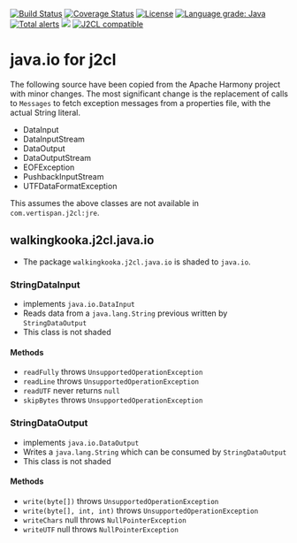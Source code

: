 [![Build Status](https://github.com/mP1/j2cl-java-io/actions/workflows/build.yaml/badge.svg)](https://github.com/mP1/j2cl-java-io/actions/workflows/build.yaml/badge.svg)
[![Coverage Status](https://coveralls.io/repos/github/mP1/j2cl-java-io/badge.svg?branch=master)](https://coveralls.io/github/mP1/j2cl-java-io?branch=master)
[![License](https://img.shields.io/badge/License-Apache%202.0-blue.svg)](https://opensource.org/licenses/Apache-2.0)
[![Language grade: Java](https://img.shields.io/lgtm/grade/java/g/mP1/j2cl-java-io.svg?logo=lgtm&logoWidth=18)](https://lgtm.com/projects/g/mP1/j2cl-java-io/context:java)
[![Total alerts](https://img.shields.io/lgtm/alerts/g/mP1/j2cl-java-io.svg?logo=lgtm&logoWidth=18)](https://lgtm.com/projects/g/mP1/j2cl-java-io/alerts/)
![](https://tokei.rs/b1/github/mP1/j2cl-java-io)
[![J2CL compatible](https://img.shields.io/badge/J2CL-compatible-brightgreen.svg)](https://github.com/mP1/j2cl-central)



# java.io for j2cl

The following source have been copied from the Apache Harmony project with minor changes. The most significant change
is the replacement of calls to `Messages` to fetch exception messages from a properties file, with the actual String literal.

- DataInput
- DataInputStream
- DataOutput
- DataOutputStream
- EOFException
- PushbackInputStream
- UTFDataFormatException

This assumes the above classes are not available in `com.vertispan.j2cl:jre`.



## walkingkooka.j2cl.java.io

- The package `walkingkooka.j2cl.java.io` is shaded to `java.io`.



### StringDataInput

- implements `java.io.DataInput`
- Reads data from a `java.lang.String` previous written by `StringDataOutput`
- This class is not shaded



#### Methods

- `readFully` throws `UnsupportedOperationException`
- `readLine` throws `UnsupportedOperationException`
- `readUTF` never returns `null`
- `skipBytes` throws `UnsupportedOperationException`



### StringDataOutput

- implements `java.io.DataOutput`
- Writes a `java.lang.String` which can be consumed by `StringDataOutput`
- This class is not shaded




#### Methods

- `write(byte[])` throws `UnsupportedOperationException`
- `write(byte[], int, int)` throws `UnsupportedOperationException`
- `writeChars` null throws `NullPointerException`
- `writeUTF` null throws `NullPointerException`


